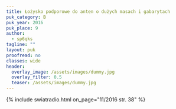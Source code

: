 ```yaml
---
title: Łożysko podporowe do anten o dużych masach i gabarytach
puk_category: B
puk_year: 2016
puk_place: 9
author: 
  - sp6qks
tagline: ""
layout: puk
proofread: no
classes: wide
header:
  overlay_image: /assets/images/dummy.jpg
  overlay_filter: 0.5
  teaser: /assets/images/dummy.jpg
---
```





{% include swiatradio.html on_page="11/2016 str. 38" %}

 








